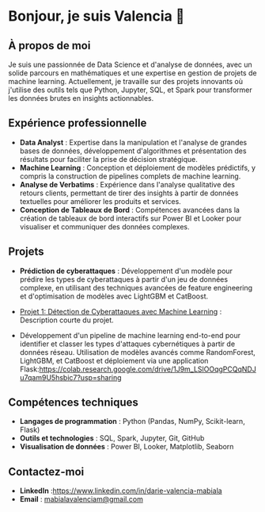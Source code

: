 # Bonjour, je suis Valencia 👋

## À propos de moi
Je suis une passionnée de Data Science et d'analyse de données, avec un solide parcours en mathématiques et une expertise en gestion de projets de machine learning. Actuellement, je travaille sur des projets innovants où j'utilise des outils tels que Python, Jupyter, SQL, et Spark pour transformer les données brutes en insights actionnables.

## Expérience professionnelle
- **Data Analyst** : Expertise dans la manipulation et l'analyse de grandes bases de données, développement d'algorithmes et présentation des résultats pour faciliter la prise de décision stratégique.
- **Machine Learning** : Conception et déploiement de modèles prédictifs, y compris la construction de pipelines complets de machine learning.
- **Analyse de Verbatims** : Expérience dans l'analyse qualitative des retours clients, permettant de tirer des insights à partir de données textuelles pour améliorer les produits et services.
- **Conception de Tableaux de Bord** : Compétences avancées dans la création de tableaux de bord interactifs sur Power BI et Looker pour visualiser et communiquer des données complexes.

## Projets
- **Prédiction de cyberattaques** : Développement d'un modèle pour prédire les types de cyberattaques à partir d'un jeu de données complexe, en utilisant des techniques avancées de feature engineering et d'optimisation de modèles avec LightGBM et CatBoost.
- [Projet 1: Détection de Cyberattaques avec Machine Learning]() : Description courte du projet.
  
- Développement d'un pipeline de machine learning end-to-end pour identifier et classer les types d'attaques cybernétiques à partir de données réseau. Utilisation de modèles avancés comme RandomForest, LightGBM, et CatBoost et déploiement via une application Flask:https://colab.research.google.com/drive/1J9m_LSlOOqgPCQqNDJu7qam9U5hsbic7?usp=sharing
## Compétences techniques
- **Langages de programmation** : Python (Pandas, NumPy, Scikit-learn, Flask)
- **Outils et technologies** : SQL, Spark, Jupyter, Git, GitHub
- **Visualisation de données** : Power BI, Looker, Matplotlib, Seaborn

## Contactez-moi
- **LinkedIn** :https://www.linkedin.com/in/darie-valencia-mabiala
- **Email** : mabialavalenciam@gmail.com


<!---
mabialavalencia/mabialavalencia is a ✨ special ✨ repository because its `README.md` (this file) appears on your GitHub profile.
You can click the Preview link to take a look at your changes.
--->
